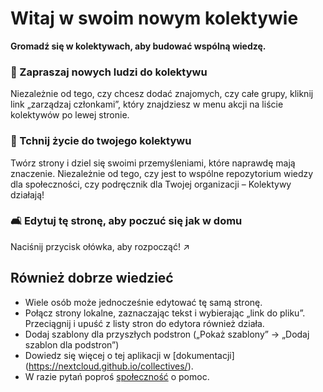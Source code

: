 # Witaj w swoim nowym kolektywie

**Gromadź się w kolektywach, aby budować wspólną wiedzę.**


### 👥 Zapraszaj nowych ludzi do kolektywu

Niezależnie od tego, czy chcesz dodać znajomych, czy całe grupy, kliknij link „zarządzaj członkami”, który znajdziesz w menu akcji na liście kolektywów po lewej stronie.

### 🌱 Tchnij życie do twojego kolektywu

Twórz strony i dziel się swoimi przemyśleniami, które naprawdę mają znaczenie. Niezależnie od tego, czy jest to wspólne repozytorium wiedzy dla społeczności, czy podręcznik dla Twojej organizacji – Kolektywy działają!

### 🛋️ Edytuj tę stronę, aby poczuć się jak w domu

Naciśnij przycisk ołówka, aby rozpocząć! ↗️


## Również dobrze wiedzieć

* Wiele osób może jednocześnie edytować tę samą stronę.
* Połącz strony lokalne, zaznaczając tekst i wybierając „link do pliku”. Przeciągnij i upuść z listy stron do edytora również działa.
* Dodaj szablony dla przyszłych podstron („Pokaż szablony” -> „Dodaj szablon dla podstron”)
* Dowiedz się więcej o tej aplikacji w [dokumentacji] (https://nextcloud.github.io/collectives/).
* W razie pytań poproś [społeczność](https://help.nextcloud.com/c/apps/collectives/174) o pomoc.

